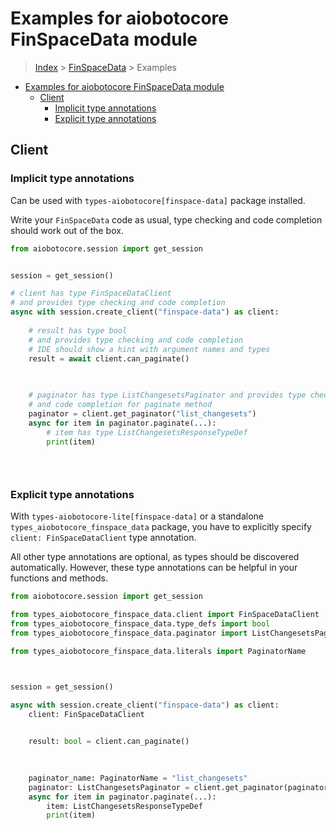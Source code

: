 <a id="examples-for-aiobotocore-finspacedata-module"></a>

# Examples for aiobotocore FinSpaceData module

> [Index](../README.md) > [FinSpaceData](./README.md) > Examples

- [Examples for aiobotocore FinSpaceData module](#examples-for-aiobotocore-finspacedata-module)
  - [Client](#client)
    - [Implicit type annotations](#implicit-type-annotations)
    - [Explicit type annotations](#explicit-type-annotations)

<a id="client"></a>

## Client

<a id="implicit-type-annotations"></a>

### Implicit type annotations

Can be used with `types-aiobotocore[finspace-data]` package installed.

Write your `FinSpaceData` code as usual, type checking and code completion
should work out of the box.

```python
from aiobotocore.session import get_session


session = get_session()

# client has type FinSpaceDataClient
# and provides type checking and code completion
async with session.create_client("finspace-data") as client:
    
    # result has type bool
    # and provides type checking and code completion
    # IDE should show a hint with argument names and types
    result = await client.can_paginate()
    

    
    # paginator has type ListChangesetsPaginator and provides type checking
    # and code completion for paginate method
    paginator = client.get_paginator("list_changesets")
    async for item in paginator.paginate(...):
        # item has type ListChangesetsResponseTypeDef
        print(item)
    

    
```

<a id="explicit-type-annotations"></a>

### Explicit type annotations

With `types-aiobotocore-lite[finspace-data]` or a standalone
`types_aiobotocore_finspace_data` package, you have to explicitly specify
`client: FinSpaceDataClient` type annotation.

All other type annotations are optional, as types should be discovered
automatically. However, these type annotations can be helpful in your functions
and methods.

```python
from aiobotocore.session import get_session

from types_aiobotocore_finspace_data.client import FinSpaceDataClient
from types_aiobotocore_finspace_data.type_defs import bool
from types_aiobotocore_finspace_data.paginator import ListChangesetsPaginator

from types_aiobotocore_finspace_data.literals import PaginatorName



session = get_session()

async with session.create_client("finspace-data") as client:
    client: FinSpaceDataClient

    
    result: bool = client.can_paginate()
    

    
    paginator_name: PaginatorName = "list_changesets"
    paginator: ListChangesetsPaginator = client.get_paginator(paginator_name)
    async for item in paginator.paginate(...):
        item: ListChangesetsResponseTypeDef
        print(item)
    

    
```
